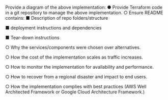 Provide a diagram of the above implementation:
● Provide Terraform code in a git repository to manage the above implementation.
○ Ensure README contains:
■ Description of repo folders/structure

■ deployment instructions and dependencies

■ Tear-down instructions

○ Why the services/components were chosen over alternatives.

○ How the cost of the implementation scales as traffic increases.

○ How to monitor the implementation for availability and performance.

○ How to recover from a regional disaster and impact to end users.

○ How the implementation complies with best practices (AWS Well Architected
Framework or Google Cloud Architecture Framework.)

